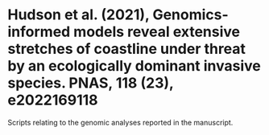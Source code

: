 # Hudson et al. (2021), Genomics-informed models reveal extensive stretches of coastline under threat by an ecologically dominant invasive species. PNAS, 118 (23), e2022169118

Scripts relating to the genomic analyses reported in the manuscript.
